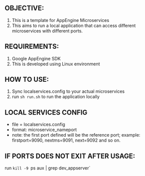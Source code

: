 ## OBJECTIVE:
1. This is a template for AppEngine Microservices
2. This aims to run a local application that can access different microservices with different ports. 

## REQUIREMENTS:
1. Google AppEngine SDK
2. This is developed using Linux environment

## HOW TO USE:
1. Sync localservices.config to your actual microservices
2. run `sh run.sh` to run the application locally

## LOCAL SERVICES CONFIG
- file = localservices.config
- format: microservice_name<space>port
- note: the first port defined will be the reference port; example: firstport=9090, nextms=9091, next=9092 and so on.


## IF PORTS DOES NOT EXIT AFTER USAGE:
run `kill -9 `ps aux | grep dev_appserver`
